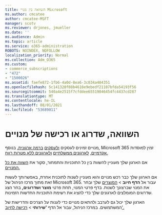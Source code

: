 ```yaml
---
title: השוואה בין מנויי Microsoft
ms.author: cmcatee
author: cmcatee-MSFT
manager: scotv
ms.reviewer: drjones, jmueller
ms.date: ''
ms.audience: Admin
ms.topic: article
ms.service: o365-administration
ROBOTS: NOINDEX, NOFOLLOW
localization_priority: Normal
ms.collection: Adm_O365
ms.custom:
- commerce_subscriptions
- "472"
- "1500026"
ms.assetid: faefe872-1fb6-4a0d-8ea6-3c034a484351
ms.openlocfilehash: 5c141320f08b4610e9ebedf21107bfda54193f56
ms.sourcegitcommit: 540a4e2515f7cfddee65519046454fc4437cd287
ms.translationtype: MT
ms.contentlocale: he-IL
ms.lasthandoff: 08/01/2021
ms.locfileid: "53689011"
---
```

# <a name="compare-upgrade-or-purchase-subscriptions"></a>השוואה, שדרוג או רכישה של מנויים
  
מנויים זמינים לעסקים [ולעסקים](https://www.microsoft.com/microsoft-365/business/compare-all-microsoft-365-business-products?tab=2&rtc=1) [ברמה ארגונית.](https://www.microsoft.com/microsoft-365/enterprise/compare-office-365-plans?rtc=1) בנוסף, Microsoft 365 זמין למוסדות [אקדמיים,](https://www.microsoft.com/microsoft-365/academic/compare-office-365-education-plans?rtc=1&activetab=tab%3aprimaryr1) [לארגונים ממשלתיים](https://www.microsoft.com/microsoft-365/government/compare-office-365-government-plans?rtc=1) [ולארגונים ללא מטרות רווח.](https://www.microsoft.com/microsoft-365/nonprofit/office-365-nonprofit-plans-and-pricing?&rtc=1&activetab=tab%3aprimaryr1)
  
אם הארגון שלך מעוניין להשוות בין כל התוכניות והתמחור, סקור את [השווה את כל המנויים.](https://www.microsoft.com/microsoft-365/enterprise/compare-office-365-plans?rtc=1)
  
אם הארגון שלך כבר רכש מנויים והוא מעוניין לשנות לתוכנית אחרת, באפשרותך לעשות זאת מתוך מרכז הניהול של Microsoft 365. עבור אל **הדף חיוב** \> [המוצרים](https://go.microsoft.com/fwlink/p/?linkid=842054) שלך ובחר את המנוי שברצונך לשנות. בדף פרטי המנוי, תחת פרטי **מוצר ושדרוגים,** בחר הצג שדרוגים המומלצים לארגונים שלך כדי להציג את רשימת התוכניות החדשות הזמינות. 
  
הארגון שלך יכול גם לערבב ולהתאים מנויים כדי לענות על הצרכים והדרישות של המשתמשים. במרכז הניהול, עבור אל הדף **'שירותי** \> [רכישה לחיוב'.](https://go.microsoft.com/fwlink/p/?linkid=868433) 